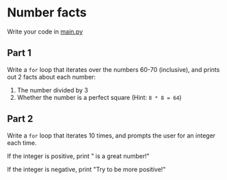 # Number facts

Write your code in [main.py](main.py)
## Part 1

Write a `for` loop that iterates over the numbers 60-70 (inclusive), and prints out 2 facts about each number:
1. The number divided by 3
1. Whether the number is a perfect square (Hint: `8 * 8 = 64`)

## Part 2

Write a `for` loop that iterates 10 times, and prompts the user for an integer each time. 

If the integer is positive, print "<num> is a great number!"

If the integer is negative, print "Try to be more positive!"